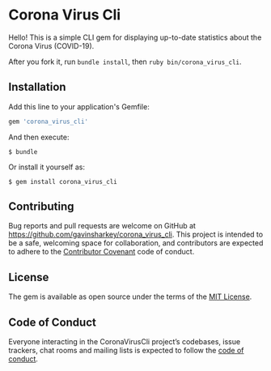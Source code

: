 # Corona Virus Cli

Hello! This is a simple CLI gem for displaying up-to-date statistics about the Corona Virus (COVID-19).

After you fork it, run ```bundle install```, then ```ruby bin/corona_virus_cli```.

## Installation

Add this line to your application's Gemfile:

```ruby
gem 'corona_virus_cli'
```

And then execute:

    $ bundle

Or install it yourself as:

    $ gem install corona_virus_cli

## Contributing

Bug reports and pull requests are welcome on GitHub at https://github.com/gavinsharkey/corona_virus_cli. This project is intended to be a safe, welcoming space for collaboration, and contributors are expected to adhere to the [Contributor Covenant](http://contributor-covenant.org) code of conduct.

## License

The gem is available as open source under the terms of the [MIT License](https://opensource.org/licenses/MIT).

## Code of Conduct

Everyone interacting in the CoronaVirusCli project’s codebases, issue trackers, chat rooms and mailing lists is expected to follow the [code of conduct](https://github.com/[USERNAME]/corona_virus_cli/blob/master/CODE_OF_CONDUCT.md).
